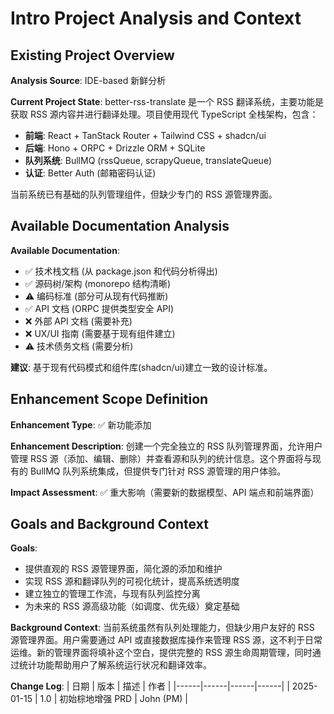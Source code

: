 # Intro Project Analysis and Context

## Existing Project Overview

**Analysis Source**: IDE-based 新鲜分析

**Current Project State**:
better-rss-translate 是一个 RSS 翻译系统，主要功能是获取 RSS 源内容并进行翻译处理。项目使用现代 TypeScript 全栈架构，包含：

- **前端**: React + TanStack Router + Tailwind CSS + shadcn/ui
- **后端**: Hono + ORPC + Drizzle ORM + SQLite
- **队列系统**: BullMQ (rssQueue, scrapyQueue, translateQueue)
- **认证**: Better Auth (邮箱密码认证)

当前系统已有基础的队列管理组件，但缺少专门的 RSS 源管理界面。

## Available Documentation Analysis

**Available Documentation**:

- ✅ 技术栈文档 (从 package.json 和代码分析得出)
- ✅ 源码树/架构 (monorepo 结构清晰)
- ⚠️ 编码标准 (部分可从现有代码推断)
- ✅ API 文档 (ORPC 提供类型安全 API)
- ❌ 外部 API 文档 (需要补充)
- ❌ UX/UI 指南 (需要基于现有组件建立)
- ⚠️ 技术债务文档 (需要分析)

**建议**: 基于现有代码模式和组件库(shadcn/ui)建立一致的设计标准。

## Enhancement Scope Definition

**Enhancement Type**: ✅ 新功能添加

**Enhancement Description**:
创建一个完全独立的 RSS 队列管理界面，允许用户管理 RSS 源（添加、编辑、删除）并查看源和队列的统计信息。这个界面将与现有的 BullMQ 队列系统集成，但提供专门针对 RSS 源管理的用户体验。

**Impact Assessment**: ✅ 重大影响（需要新的数据模型、API 端点和前端界面）

## Goals and Background Context

**Goals**:

- 提供直观的 RSS 源管理界面，简化源的添加和维护
- 实现 RSS 源和翻译队列的可视化统计，提高系统透明度
- 建立独立的管理工作流，与现有队列监控分离
- 为未来的 RSS 源高级功能（如调度、优先级）奠定基础

**Background Context**:
当前系统虽然有队列处理能力，但缺少用户友好的 RSS 源管理界面。用户需要通过 API 或直接数据库操作来管理 RSS 源，这不利于日常运维。新的管理界面将填补这个空白，提供完整的 RSS 源生命周期管理，同时通过统计功能帮助用户了解系统运行状况和翻译效率。

**Change Log**:
| 日期 | 版本 | 描述 | 作者 |
|------|------|------|------|
| 2025-01-15 | 1.0 | 初始棕地增强 PRD | John (PM) |

